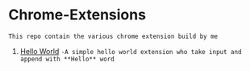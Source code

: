 # Chrome-Extensions
```This repo contain the various chrome extension build by me```<br>

1. [Hello World](https://github.com/Shiv-sharma-111/Chrome-Extensions/tree/master/Hello%20World) ```-A simple hello world extension who take input and append with **Hello** word```
